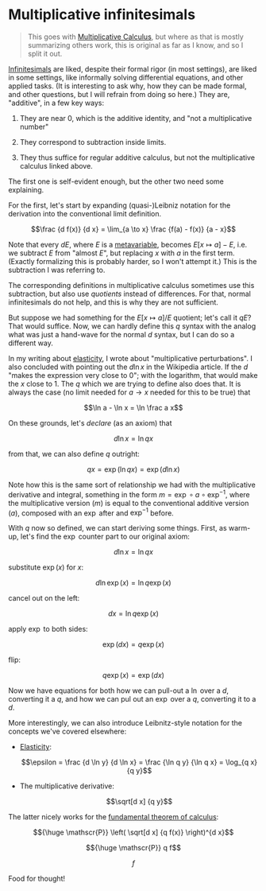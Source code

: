 # Multiplicative infinitesimals

> This goes with [Multiplicative Calculus](./multiplicative-calculus.md), but where as that is mostly summarizing others work, this is original as far as I know, and so I split it out.

[Infinitesimals](https://en.wikipedia.org/wiki/Infinitesimal) are liked, despite their formal rigor (in most settings), are liked in some settings, like informally solving differential equations, and other applied tasks.
(It is interesting to ask why, how they can be made formal, and other questions, but I will refrain from doing so here.)
They are, "additive", in a few key ways:

1. They are near 0, which is the additive identity, and "not a multiplicative number"

2. They correspond to subtraction inside limits.

3. They thus suffice for regular additive calculus, but not the multiplicative calculus linked above.

The first one is self-evident enough, but the other two need some explaining.

For the first, let's start by expanding (quasi-)Leibniz notation for the derivation into the conventional limit definition.
```math
\frac {d f(x)} {d x} = \lim_{a \to x} \frac {f(a) - f(x)} {a - x}
```
Note that every $d E$, where $E$ is a [metavariable](https://en.wikipedia.org/wiki/metavariable), becomes $E[x \mapsto a] - E$,
i.e. we subtract $E$ from "almost $E$", but replacing $x$ with $a$ in the first term.
(Exactly formalizing this is probably harder, so I won't attempt it.)
This is the subtraction I was referring to.

The corresponding definitions in multiplicative calculus sometimes use this subtraction, but also use *quotients* instead of differences.
For that, normal infinitesimals do not help, and this is why they are not sufficient.

But suppose we had something for the $E[x \mapsto a] / E$ quotient; let's call it $qE$?
That would suffice.
Now, we can hardly define this $q$ syntax with the analog what was just a hand-wave for the normal $d$ syntax, but I can do so a different way.

In my writing about [elasticity](../economics-math.md#Elasticity), I wrote about "multiplicative perturbations".
I also concluded with pointing out the $d\ln x$ in the Wikipedia article.
If the $d$ "makes the expression very close to 0"; with the logarithm, that would make the $x$ close to 1.
The $q$ which we are trying to define also does that.
It is always the case (no limit needed for $a \to x$ needed for this to be true) that
```math
\ln a - \ln x = \ln \frac a x
```
On these grounds, let's *declare* (as an axiom) that
```math
d \ln x = \ln q x
```
from that, we can also define $q$ outright:
```math
q x = \exp(\ln q x) = \exp(d \ln x)
```
Note how this is the same sort of relationship we had with the multiplicative derivative and integral,
something in the form $m = \exp \circ a \circ \exp^{-1}$,
where the multiplicative version ($m$) is equal to the conventional additive version ($a$), composed with an $\exp$ after and $\exp^{-1}$ before.

With $q$ now so defined, we can start deriving some things.
First, as warm-up, let's find the $\exp$ counter part to our original axiom:
```math
d \ln x = \ln q x
```
substitute $\exp(x)$ for $x$:
```math
d \ln \exp(x) = \ln q \exp(x)
```
cancel out on the left:
```math
d x = \ln q \exp(x)
```
apply $\exp$ to both sides:
```math
\exp(d x) = q \exp(x)
```
flip:
```math
q \exp(x) = \exp(d x)
```
Now we have equations for both how we can pull-out a $\ln$ over a $d$, converting it a $q$, and how we can pul out an $\exp$ over a $q$, converting it to a $d$.

More interestingly, we can also introduce Leibnitz-style notation for the concepts we've covered elsewhere:

- [Elasticity](../economics-math.md#Elasticity):
  ```math
  \epsilon = \frac {d \ln y} {d \ln x} = \frac {\ln q y} {\ln q x} = \log_{q x} {q y}
  ```

- The multiplicative derivative:
  ```math
  \sqrt[d x] {q y}
  ```

The latter nicely works for the [fundamental theorem of calculus](https://en.wikipedia.org/wiki/Fundamental_theorem_of_calculus):

```math
{\huge \mathscr{P}} \left( \sqrt[d x] {q f(x)} \right)^{d x}
```
```math
{\huge \mathscr{P}} q f
```
```math
f
```

Food for thought!
